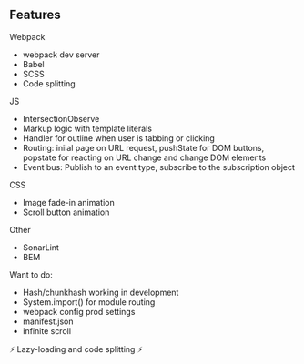 ## Features

Webpack
- webpack dev server
- Babel
- SCSS
- Code splitting

JS
- IntersectionObserve
- Markup logic with template literals
- Handler for outline when user is tabbing or clicking
- Routing: iniial page on URL request, pushState for DOM buttons, popstate for reacting on URL change and change DOM elements
- Event bus: Publish to an event type, subscribe to the subscription object

CSS
- Image fade-in animation
- Scroll button animation

Other
- SonarLint
- BEM

Want to do:
- Hash/chunkhash working in development
- System.import() for module routing
- webpack config prod settings
- manifest.json
- infinite scroll

<p>⚡ Lazy-loading and code splitting ⚡</p>

